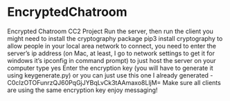 # EncryptedChatroom
Encrypted Chatroom CC2 Project
Run the server, then run the client
you might need to install the cryptography package pip3 install cryptography
to allow people in your local area network to connect, you need to enter the server’s ip address (on Mac, at least, I go to network settings to get it for windows it’s ipconfig in command prompt) to just host the server on your computer type yes
Enter the encryption key (you will have to generate it using keygenerate.py) or you can just use this one I already generated -C0cIzOTOFunrzQJ60PqGjJYBqLvCk3tAAmaxo8LljM=
Make sure all clients are using the same encryption key
enjoy messaging!

